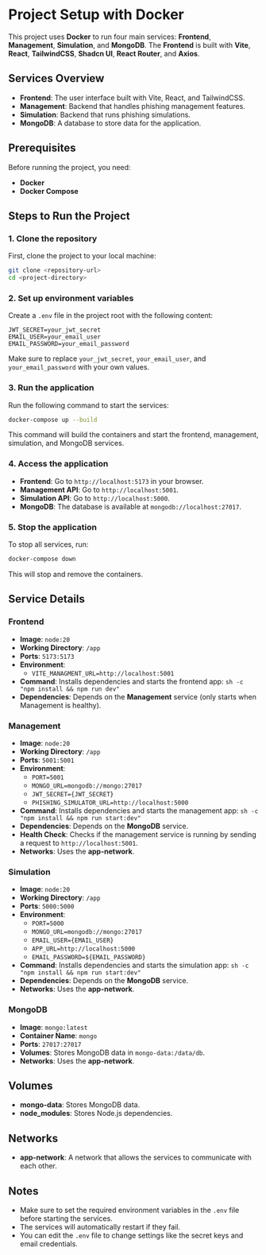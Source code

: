 # Project Setup with Docker

This project uses **Docker** to run four main services: **Frontend**, **Management**, **Simulation**, and **MongoDB**. The **Frontend** is built with **Vite**, **React**, **TailwindCSS**, **Shadcn UI**, **React Router**, and **Axios**.

## Services Overview

- **Frontend**: The user interface built with Vite, React, and TailwindCSS.
- **Management**: Backend that handles phishing management features.
- **Simulation**: Backend that runs phishing simulations.
- **MongoDB**: A database to store data for the application.

## Prerequisites

Before running the project, you need:

- **Docker**
- **Docker Compose**

## Steps to Run the Project

### 1. Clone the repository

First, clone the project to your local machine:

```bash
git clone <repository-url>
cd <project-directory>
```

### 2. Set up environment variables

Create a `.env` file in the project root with the following content:

```env
JWT_SECRET=your_jwt_secret
EMAIL_USER=your_email_user
EMAIL_PASSWORD=your_email_password
```

Make sure to replace `your_jwt_secret`, `your_email_user`, and `your_email_password` with your own values.

### 3. Run the application
Run the following command to start the services:

```bash
docker-compose up --build
```

This command will build the containers and start the frontend, management, simulation, and MongoDB services.

### 4. Access the application

- **Frontend**: Go to `http://localhost:5173` in your browser.
- **Management API**: Go to `http://localhost:5001`.
- **Simulation API**: Go to `http://localhost:5000`.
- **MongoDB**: The database is available at `mongodb://localhost:27017`.

### 5. Stop the application

To stop all services, run:

```bash
docker-compose down
```

This will stop and remove the containers.

## Service Details

### Frontend

- **Image**: `node:20`
- **Working Directory**: `/app`
- **Ports**: `5173:5173`
- **Environment**:
  - `VITE_MANAGMENT_URL=http://localhost:5001`
- **Command**: Installs dependencies and starts the frontend app: `sh -c "npm install && npm run dev"`
- **Dependencies**: Depends on the **Management** service (only starts when Management is healthy).

### Management

- **Image**: `node:20`
- **Working Directory**: `/app`
- **Ports**: `5001:5001`
- **Environment**:
  - `PORT=5001`
  - `MONGO_URL=mongodb://mongo:27017`
  - `JWT_SECRET={JWT_SECRET}`
  - `PHISHING_SIMULATOR_URL=http://localhost:5000`
- **Command**: Installs dependencies and starts the management app: `sh -c "npm install && npm run start:dev"`
- **Dependencies**: Depends on the **MongoDB** service.
- **Health Check**: Checks if the management service is running by sending a request to `http://localhost:5001`.
- **Networks**: Uses the **app-network**.

### Simulation

- **Image**: `node:20`
- **Working Directory**: `/app`
- **Ports**: `5000:5000`
- **Environment**:
  - `PORT=5000`
  - `MONGO_URL=mongodb://mongo:27017`
  - `EMAIL_USER={EMAIL_USER}`
  - `APP_URL=http://localhost:5000`
  - `EMAIL_PASSWORD=${EMAIL_PASSWORD}`
- **Command**: Installs dependencies and starts the simulation app: `sh -c "npm install && npm run start:dev"`
- **Dependencies**: Depends on the **MongoDB** service.
- **Networks**: Uses the **app-network**.

### MongoDB

- **Image**: `mongo:latest`
- **Container Name**: `mongo`
- **Ports**: `27017:27017`
- **Volumes**: Stores MongoDB data in `mongo-data:/data/db`.
- **Networks**: Uses the **app-network**.

## Volumes

- **mongo-data**: Stores MongoDB data.
- **node_modules**: Stores Node.js dependencies.

## Networks

- **app-network**: A network that allows the services to communicate with each other.

## Notes

- Make sure to set the required environment variables in the `.env` file before starting the services.
- The services will automatically restart if they fail.
- You can edit the `.env` file to change settings like the secret keys and email credentials.
